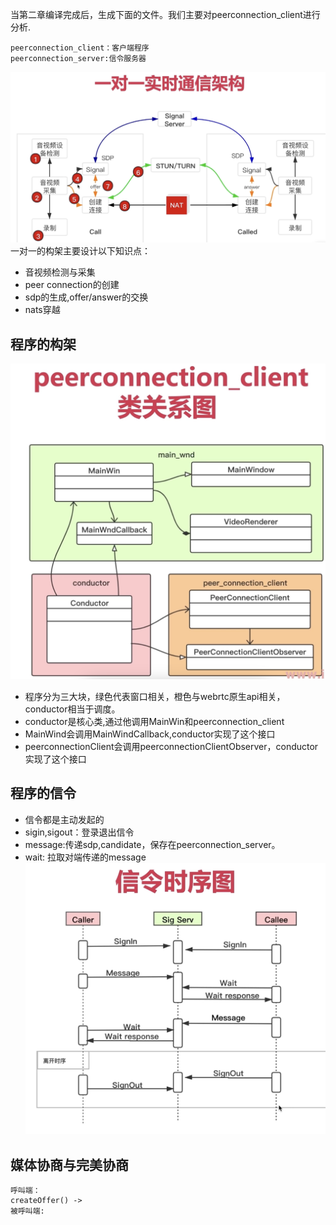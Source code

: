 当第二章编译完成后，生成下面的文件。我们主要对peerconnection_client进行分析.
```
peerconnection_client：客户端程序
peerconnection_server:信令服务器
```

![Alt text](images/1to1.png)
一对一的构架主要设计以下知识点：
- 音视频检测与采集
- peer connection的创建
- sdp的生成,offer/answer的交换
- nats穿越

## 程序的构架
![Alt text](images/peerconnection_client.png)
- 程序分为三大块，绿色代表窗口相关，橙色与webrtc原生api相关，conductor相当于调度。
- conductor是核心类,通过他调用MainWin和peerconnection_client
- MainWind会调用MainWindCallback,conductor实现了这个接口
- peerconnectionClient会调用peerconnectionClientObserver，conductor实现了这个接口

## 程序的信令
- 信令都是主动发起的
- sigin,sigout：登录退出信令
- message:传递sdp,candidate，保存在peerconnection_server。
- wait: 拉取对端传递的message
![Alt text](images/peer_connection_client_signal.png)

## 媒体协商与完美协商
```
呼叫端：
createOffer() -> 
被呼叫端:
```